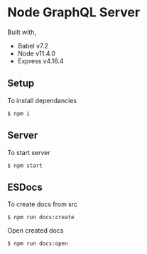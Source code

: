 # Node GraphQL Server

Built with,
- Babel v7.2
- Node v11.4.0
- Express v4.16.4

## Setup
To install dependancies
```
$ npm i
```

## Server
To start server
```
$ npm start
```

## ESDocs
To create docs from src
```
$ npm run docs:create
```

Open created docs
```
$ npm run docs:open
```